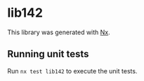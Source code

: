 # lib142

This library was generated with [Nx](https://nx.dev).

## Running unit tests

Run `nx test lib142` to execute the unit tests.
